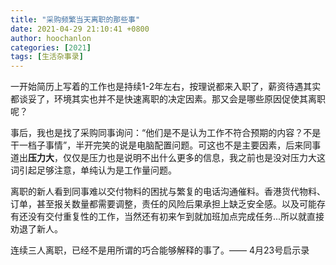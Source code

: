 ```yaml
---
title: "采购频繁当天离职的那些事"
date: 2021-04-29 21:10:41 +0800
author: hoochanlon
categories: [2021]
tags: [生活杂事录]
---
```


一开始简历上写着的工作也是持续1-2年左右，按理说都来入职了，薪资待遇其实都谈妥了，环境其实也并不是快速离职的决定因素。那又会是哪些原因促使其离职呢？

事后，我也是找了采购同事询问：“他们是不是认为工作不符合预期的内容？不是干一档子事情”，半开完笑的说是电脑配置问题。可这也不是主要因素，后来同事道出**压力大**，仅仅是压力也是说明不出什么更多的信息，我之前也是没对压力大这词引起足够注意，单纯认为是工作量问题。<!-- more -->

离职的新人看到同事难以交付物料的困扰与繁复的电话沟通催料。香港货代物料、订单，甚至报关数量都需要调整，责任的风险后果承担上缺乏安全感。以及可能存有还没有交付重复性的工作，当然还有初来乍到就加班加点完成任务...所以就直接劝退了新人。

连续三人离职，已经不是用所谓的巧合能够解释的事了。—— 4月23号启示录
